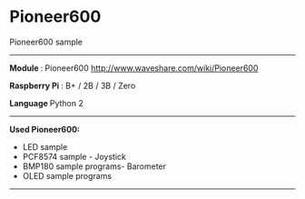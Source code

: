 # Pioneer600
Pioneer600 sample

---------------

<b>Module </b>: Pioneer600
http://www.waveshare.com/wiki/Pioneer600

<b>Raspberry Pi </b>: B+ / 2B / 3B / Zero

<b>Language </b> Python 2 

--------------

<b>Used Pioneer600:</b>

  * LED sample
  * PCF8574 sample - Joystick
  * BMP180 sample programs- Barometer
  * OLED sample programs
  
----------------



